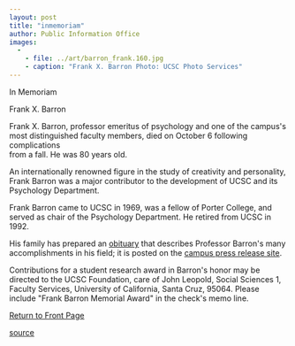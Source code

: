 ```yaml
---
layout: post
title: "inmemoriam"
author: Public Information Office
images:
  -
    - file: ../art/barron_frank.160.jpg
    - caption: "Frank X. Barron Photo: UCSC Photo Services"
---
```


In Memoriam

Frank X. Barron

Frank X. Barron, professor emeritus of psychology and one of the campus's most distinguished faculty members, died on October 6 following complications  
from a fall. He was 80 years old.  

An internationally renowned figure in the study of creativity and personality, Frank Barron was a major contributor to the development of UCSC and its Psychology Department.  

Frank Barron came to UCSC in 1969, was a fellow of Porter College, and served as chair of the Psychology Department. He retired from UCSC in 1992\.   

His family has prepared an [obituary][1] that describes Professor Barron's many accomplishments in his field; it is posted on the [campus press release site][2].

Contributions for a student research award in Barron's honor may be directed to the UCSC Foundation, care of John Leopold, Social Sciences 1, Faculty Services, University of California, Santa Cruz, 95064. Please include "Frank Barron Memorial Award" in the check's memo line.  

[Return to Front Page][3]

[1]: http://www.ucsc.edu/news_events/press_releases/text.asp?pid=214
[2]: http://www.ucsc.edu/news_events/press_releases
[3]: http://currents.ucsc.edu/

[source](http://www1.ucsc.edu/currents/02-03/10-14/inmemoriam.html "Permalink to inmemoriam")
